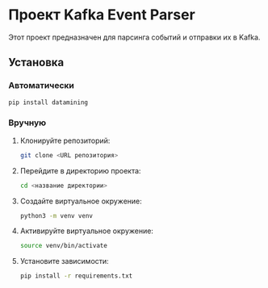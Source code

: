 # Проект Kafka Event Parser

Этот проект предназначен для парсинга событий и отправки их в Kafka.

## Установка

### Автоматически

```sh
pip install datamining
```

### Вручную

1. Клонируйте репозиторий:
    ```sh
    git clone <URL репозитория>
    ```
2. Перейдите в директорию проекта:
    ```sh
    cd <название директории>
    ```
3. Создайте виртуальное окружение:
    ```sh
    python3 -m venv venv
    ```
4. Активируйте виртуальное окружение:
    ```sh
    source venv/bin/activate
    ```
5. Установите зависимости:
    ```sh
    pip install -r requirements.txt
    ```
